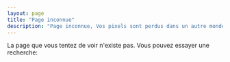 ```yaml
---
layout: page
title: "Page inconnue"
description: "Page inconnue, Vos pixels sont perdus dans un autre monde."
---  
```


La page que vous tentez de voir n'existe pas. Vous pouvez essayer une recherche:

<script type="text/javascript">
  var GOOG_FIXURL_LANG = 'fr';
  var GOOG_FIXURL_SITE = '{{ site.url }}'
</script>
<script type="text/javascript"
  src="//linkhelp.clients.google.com/tbproxy/lh/wm/fixurl.js">
</script>
